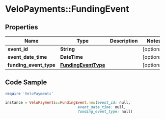 # VeloPayments::FundingEvent

## Properties

Name | Type | Description | Notes
------------ | ------------- | ------------- | -------------
**event_id** | **String** |  | [optional] 
**event_date_time** | **DateTime** |  | [optional] 
**funding_event_type** | [**FundingEventType**](FundingEventType.md) |  | [optional] 

## Code Sample

```ruby
require 'VeloPayments'

instance = VeloPayments::FundingEvent.new(event_id: null,
                                 event_date_time: null,
                                 funding_event_type: null)
```


